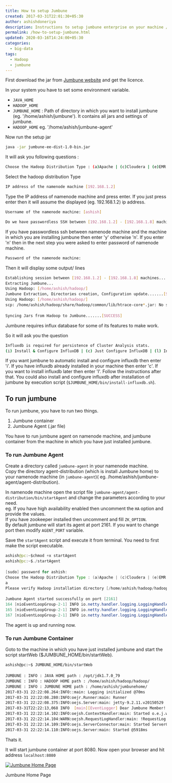 ```yaml
---
title: How to setup Jumbune
created: 2017-03-31T22:01:30+05:30
author: ashishdoneriya
description: Instructions to setup jumbune enterprise on your machine / cluster
permalink: /how-to-setup-jumbune.html
updated: 2020-03-16T14:24:00+05:30
categories:
  - big-data
tags:
  - Hadoop
  - jumbune
---
```


First download the jar from <a href="http://www.jumbune.com/" target="_blank" rel="noopener noreferrer">Jumbune website</a> and get the licence.

In your system you have to set some environment variable.

  * `JAVA_HOME`
  * `HADOOP_HOME`
  * `JUMBUNE_HOME` : Path of directory in which you want to install jumbune (eg. '/home/ashish/jumbune'). It contains all jars and settings of jumbune.
  * `HADOOP_HOME` eg. '/home/ashish/jumbune-agent'

Now run the setup jar

```bash
java -jar jumbune-ee-dist-1.0-bin.jar
```


It will ask you following questions :

```bash
Choose the Hadoop Distribution Type : (a)Apache | (c)Cloudera | (e)EMR | (h)HortonWorks | (m)MapR
```


Select the hadoop distribution Type

```bash
IP address of the namenode machine [192.168.1.2]
```


Type the IP address of namenode machine and press enter. If you just press enter then it will assume the displayed (eg. 192.168.1.2) ip address.

```bash
Username of the namenode machine: [ashish]
```


```bash
Do we have passwordless SSH between [192.168.1.2] - [192.168.1.8] machines? (y)/(n)
```


If you have passwordless ssh between namenode machine and the machine in which you are installing jumbune then enter 'y' otherwise 'n'. If you enter 'n' then in the next step you were asked to enter password of namenode machine.

```bash
Password of the namenode machine:
```


Then it will display some output/ lines

```bash
Establishing session between [192.168.1.2] - [192.168.1.8] machines.......[SUCCESS]
Extracting Jumbune...
Using Hadoop: [/home/ashish/hadoop/]
Jumbune Extraction, Directories creation, Configuration update.......[SUCCESS]
Using Hadoop: [/home/ashish/hadoop/]
scp: /home/ashish/hadoop/share/hadoop/common/lib/htrace-core*.jar: No such file or directory

Syncing Jars from Hadoop to Jumbune.......[SUCCESS]
```


Jumbune requires influx database for some of its features to make work.

So it will ask you the question

```bash
Influxdb is required for persistence of Cluster Analysis stats.
(i) Install & Configure InfluxDB | (c) Just Configure InfluxDB | (l) Install Later
```


If you want jumbune to automatic install and configure influxdb then enter 'i'. If you have influxdb already installed in your machine then enter 'c'. If you want to install influxdb later then enter 'l'. Follow the instructions after that. You could also install and configure influxdb after installation of jumbune by execution script (`$JUMBUNE_HOME/bin/install-influxdb.sh`).

## To run jumbune

To run jumbune, you have to run two things.  
1. Jumbune container  
2. Jumbune Agent (.jar file)

You have to run jumbune agent on namenode machine, and jumbune container from the machine in which you have just installed jumbune.

### To run Jumbune Agent

Create a directory called `jumbune-agent` in your namenode machine.  
Copy the directory agent-distribution (which is install Jumbune home) to your namenode machine (in `jumbune-agent`)( eg. /home/ashish/jumbune-agent/agent-distribution).

In namenode machine open the script file `jumbune-agent/agent-distribution/bin/startAgent` and change the parameters according to your need.  
eg. If you have high availability enabled then uncomment the `HA` option and provide the values.  
If you have zookeeper installed then uncomment and fill `ZK_OPTION`.  
By default jumbune will start its agent at port 2161. If you want to change port then modify `AGENT_PORT` variable.

Save the `startAgent` script and execute it from terminal. You need to first make the script executable.

```java
ashish@pc:~$chmod +x startAgent
ashish@pc:~$./startAgent

[sudo] password for ashish: 
Choose the Hadoop Distribution Type : (a)Apache | (c)Cloudera | (e)EMR | (h)HortonWorks | (m)MapR
a
Please verify Hadoop installation directory [/home/ashish/hadoop/hadoop/]

Jumbune Agent started successfully on port [2161]
164 [nioEventLoopGroup-2-1] INFO io.netty.handler.logging.LoggingHandler - [id: 0x05fe7262] REGISTERED
165 [nioEventLoopGroup-2-1] INFO io.netty.handler.logging.LoggingHandler - [id: 0x05fe7262] BIND(0.0.0.0/0.0.0.0:2161)
167 [nioEventLoopGroup-2-1] INFO io.netty.handler.logging.LoggingHandler - [id: 0x05fe7262, /0:0:0:0:0:0:0:0:2161] ACTIVE

```


The agent is up and running now.

### To run Jumbune Container

Goto to the machine in which you have just installed jumbune and start the script startWeb ($JUMBUNE_HOME/bin/startWeb).

```bash
ashish@pc:~$ JUMBUNE_HOME/bin/startWeb	

JUMBUNE : INFO : JAVA HOME path : /opt/jdk1.7.0_79
JUMBUNE : INFO : HADOOP HOME path : /home/ashish/hadoop/hadoop/
JUMBUNE : INFO : JUMBUNE HOME path : /home/ashish/jumbunehome/
2017-03-31 22:22:08.264:INFO::main: Logging initialized @70ms
2017-03-31 22:22:08.280:INFO:oejr.Runner:main: Runner
2017-03-31 22:22:08.375:INFO:oejs.Server:main: jetty-9.2.11.v20150529
2017-03-31T22:22:13,068 INFO  [main][EventLogger] Dear Jumbune Member! Your Jumbune subscription license will expire in [38] day(s)
2017-03-31 22:22:14.102:INFO:oejsh.ContextHandler:main: Started o.e.j.w.WebAppContext@1578fd24{/,file:/home/ashish/jumbunehome/modules/jumbune-web-1.0/,AVAILABLE}{file:/home/ashish/jumbunehome/modules/jumbune-web-1.0.war}
2017-03-31 22:22:14.104:WARN:oejsh.RequestLogHandler:main: !RequestLog
2017-03-31 22:22:14.109:INFO:oejs.ServerConnector:main: Started ServerConnector@34817d92{HTTP/1.1}{0.0.0.0:8080}
2017-03-31 22:22:14.110:INFO:oejs.Server:main: Started @5918ms

```


Thats it.

It will start jumbune container at port 8080. Now open your browser and hit address `localhost:8080`

<div id="attachment_628" style="width: 1862px" class="wp-caption aligncenter">
  <a href="/wp-content/uploads/2017/03/jumbune-home.png"><img aria-describedby="caption-attachment-628" loading="lazy" class="size-full wp-image-628" src="/wp-content/uploads/2017/03/jumbune-home.png" alt="Jumbune Home Page" width="1852" height="963" srcset="/wp-content/uploads/2017/03/jumbune-home.png 1852w, /wp-content/uploads/2017/03/jumbune-home-500x260.png 500w, /wp-content/uploads/2017/03/jumbune-home-1024x532.png 1024w, /wp-content/uploads/2017/03/jumbune-home-982x511.png 982w, /wp-content/uploads/2017/03/jumbune-home-400x208.png 400w" sizes="(max-width: 1852px) 100vw, 1852px" /></a>
  
  <p id="caption-attachment-628" class="wp-caption-text">
    Jumbune Home Page
  </p>
</div>
